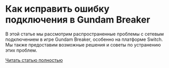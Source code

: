 # Как исправить ошибку подключения в Gundam Breaker



В этой статье мы рассмотрим распространенные проблемы с сетевым подключением в игре Gundam Breaker, особенно на платформе Switch. Мы также предоставим возможные решения и советы по устранению этих проблем.

[Читать статью полностью](https://xyberbara.com/gaming/gundam-breaker-error-online/)
